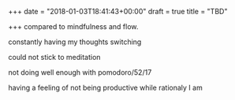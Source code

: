 +++
date = "2018-01-03T18:41:43+00:00"
draft = true
title = "TBD"

+++
compared to mindfulness and flow.

constantly having my thoughts switching

could not stick to meditation

not doing well enough with pomodoro/52/17

having a feeling of not being productive while rationaly I am